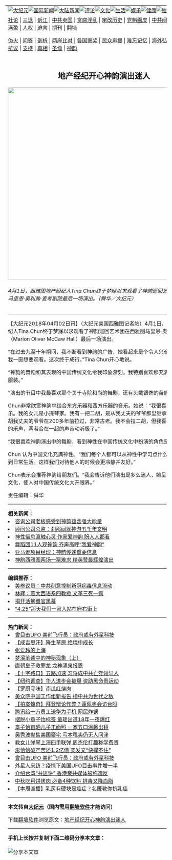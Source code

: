 <a name="1" id="1" target="_blank"></a><span id="1"></span>  <table align=center border="0"><tr><td colspan="2" valign=TOP><a href="/gb/nsc413.md#1"><img src="https://raw.githubusercontent.com/gaoztk302/www/master/t/djy/1.jpg" title="大纪元"></a><a href="/gb/n24hr.md#1"><img src="https://raw.githubusercontent.com/gaoztk302/www/master/t/djy/3.jpg" title="国际新闻"></a><a href="/gb/nsc413.md#1"><img src="https://raw.githubusercontent.com/gaoztk302/www/master/t/djy/4.jpg" title="大陆新闻"></a><a href="/gb/news392.md#1"><img src="https://raw.githubusercontent.com/gaoztk302/www/master/t/djy/5.jpg" title="评论"></a><a href="/gb/news2007.md#1"><img src="https://raw.githubusercontent.com/gaoztk302/www/master/t/djy/6.jpg" title="文化"></a><a href="/gb/news2008.md#1"><img src="https://raw.githubusercontent.com/gaoztk302/www/master/t/djy/7.jpg" title="生活"></a><a href="/gb/ncyule.md#1"><img src="https://raw.githubusercontent.com/gaoztk302/www/master/t/djy/8.jpg" title="娱乐"></a><a href="/gb/nsc1002.md#1"><img src="https://raw.githubusercontent.com/gaoztk302/www/master/t/djy/9.jpg" title="健康"><a href="/gb/nf6092.md#1"><img src="https://raw.githubusercontent.com/gaoztk302/www/master/t/djy/10a.jpg" title="独家"></a><a href="/gb/nf4514.md#1"><img src="https://raw.githubusercontent.com/gaoztk302/www/master/t/djy/12a.jpg" title="头条"></a></td></tr>  <tr><td colspan="2" valign=TOP><a target="_blank" href="/gb/9p.md#1">社论</a> | <a target="_blank" href="/gb/nf5657.md#1">三退</a> | <a target="_blank" href="/gb/nf6124.md#1">诉江</a> | <a target="_blank" href="/gb/nf1176117.md#1">中共卖国</a> | <a target="_blank" href="/gb/nf5773.md#1">贪腐淫乱</a> | <a target="_blank" href="/gb/nf1176115.md#1">窜改历史</a> | <a target="_blank" href="/gb/nf1176107.md#1">党魁画皮</a> | <a target="_blank" href="/gb/nf1320400.md#1">中共间谍</a> | <a target="_blank" href="/gb/nf1176114.md#1">破坏传统</a> | <a target="_blank" href="https://github.com/fqnews/ntdtv/blob/master/gb/prog447_1.md#1">恶贯满盈</a> | <a target="_blank" href="/gb/ncid278.md#1">人权</a> | <a target="_blank" href="/gb/nf1176111.md#1">迫害</a> | <a target="_blank" href="https://gitlab.com/szzdlab/mh-qikan/blob/master/README.md#1">期刊</a> | <a target="_blank" href="https://github.com/bannedbook/fanqiang/wiki">翻墙</a></p>
<p><a target="_blank" href="/gb/nf5562.md#1">伪火</a> | <a target="_blank" href="/gb/nf4378.md#1">问答</a> | <a target="_blank" href="/gb/nf5792.md#1">剖析</a> | <a target="_blank" href="/gb/nf5735.md#1">两岸比对</a> | <a target="_blank" href="/gb/nf6119.md#1">各国褒奖</a> | <a target="_blank" href="/gb/nf6120.md#1">民众声援</a> | <a target="_blank" href="/gb/nf1188594.md#1">难忘记忆</a> | <a target="_blank" href="/gb/nf3180.md#1">海外弘传</a> | <a target="_blank" href="/gb/nf5410.md#1">万人上访</a> | <a target="_blank" href="https://github.com/fqnews/ntdtv/blob/master/gb/prog1530_1.md#1">和平抗议</a> | <a target="_blank" href="/gb/nf4386.md#1">支持</a> | <a target="_blank" href="/gb/nf4389.md#1">真相</a> | <a target="_blank" href="/gb/nf5790.md#1">圣缘</a> | <a target="_blank" href="/gb/nf4786.md#1">神韵</a></td></tr>  <tr><td valign=TOP width="626"><h2 align=center>地产经纪开心神韵演出迷人</h2>  <img width="600" src="https://i.epochtimes.com/assets/uploads/2018/04/1804012010031973-600x400.jpg" />  <h6>4月1日，西雅图地产经纪人Tina Chun终于梦寐以求观看了神韵巡回艺术团在西雅图马里恩·奥利弗·麦考剧院最后一场演出。（舜华／大纪元）  </h6>  <hr>  	<p>【大纪元2018年04月02日讯】（大纪元美国西雅图记者站）4月1日，西雅图地产经纪人Tina Chun终于梦寐以求观看了<ahref="/gb/tag/%E7%A5%9E%E9%9F%B5.md#1">神韵</a>巡回艺术团在西雅图马里恩·奥利弗·麦考剧院（Marion Oliver McCaw Hall）最后一场演出。</p>
  <p>“在过去九至十年期间，我不断看到<ahref="/gb/tag/%E7%A5%9E%E9%9F%B5.md#1">神韵</a>的广告，她看起来是个令人兴奋的演出，于是我一直想要观看。这次终于成行。”Tina Chun开心地说。</p>
  <p>“神韵的舞蹈和其表现的中国传统文化令我印象深刻。我特别喜欢那充满活力的色彩和服装。”</p>
  <p>“演出的节目中我最喜欢那个关于寺院和尚的舞剧，还有头戴银饰的苗族少女的舞蹈。”</p>
  <p>Chun非常欣赏神韵中结合东方乐器和西方乐器的<ahref="/gb/tag/%E9%9F%B3%E4%B9%90.md#1">音乐</a>。她说：“我很喜欢神韵的音乐。我的女儿是小提琴家。我有一把<ahref="/gb/tag/%E4%BA%8C%E8%83%A1.md#1">二胡</a>，是从我丈夫的爷爷那里继承来的，那把二胡我丈夫的爷爷在200多年前拉过，非常古老。我不会拉二胡，但我喜欢二胡和琵琶的乐声，两者合在一起的声音动听极了。”</p>
  <p>“我很喜欢神韵演出中的舞剧，看到神性在中国传统文化中扮演的角色是令人着迷的。”</p>
  <p>Chun 认为中国文化充满神性。“我们每个人都可以从神性中学习点什么，并把她贯穿到日常生活。这样我们对待他人的时候会更冷静并友好。”</p>
  <p>Chun表示会推荐神韵给朋友们。“我会告诉他们演出是多么迷人，她呈现了中国传统文化，使人对中国传统文化大开眼界。”</p>
  <p>责任编辑：舜华</p>
  	  <hr>      <strong>相关新闻：</strong>  <li><a href="/gb/18/4/1/n10268258.md#1">咨询公司老板感受到神韵蕴含强大能量</a></li>  <li><a href="/gb/18/4/1/n10268269.md#1">顾问公司总监：刹那间就神游五千年文明</a></li>  <li><a href="/gb/18/4/1/n10268340.md#1">神性信息直触心灵 作家爱神韵 盼人人都看</a></li>  <li><a href="/gb/18/4/1/n10268403.md#1">舞蹈团11人观神韵 齐声高呼“我爱神韵”</a></li>  <li><a href="/gb/18/4/1/n10268457.md#1">亚马逊项目经理：神韵传递重要信息</a></li>  <li><a href="/gb/18/4/1/n10268472.md#1">神韵西雅图两场一票难求 精英赞最辉煌演出</a></li>  <hr>      <strong>编辑推荐：</strong>  <li><a href="/gb/20/2/22/n11887949.md#1">美参议员：中共刻意控制新冠病毒信息流动</a></li>  <li><a href="/gb/18/11/12/n10847366.md#1" target="_blank">林辉：燕大西语系四教授 文革三死一疯</a></li><li><a href="/gb/10/4/19/n2881569.md?dfh#1" target="_blank">揭开活摘器官黑幕</a></li><li><a href="/gb/19/4/24/n11210435.md#1" target="_blank">“4.25”那天我们一家人站在府右街上</a></li>  <hr>    <strong>热门新闻：</strong>  <li><a href="/gb/20/9/30/n12441804.md#1">曾目击UFO 美前飞行员：政府或有外星科技</a></li>  <li><a href="/gb/20/7/30/n12294991.md#1">【成吉思汗】降生草原 绝境中成长</a></li>  <li><a href="/gb/20/9/26/n12433270.md#1">张爱玲的上海</a></li>  <li><a href="/gb/2/1/5/n161846.md#1">梦溪笔谈中的神秘现象（上）</a></li>  <li><a href="/gb/20/9/22/n12423035.md#1">唐朝皇子救罪龙 龙神涌泉报恩</a></li>  <li><a href="/gb/20/10/1/n12446340.md#1">【十字路口】五路加速 习将成中共亡党领导人</a></li>  <li><a href="/gb/20/10/2/n12446937.md#1">【纽约调查】华人进步会被爆 资助黑命贵运动</a></li>  <li><a href="/gb/20/9/26/n12433127.md#1">【罗厨寻味】南瓜红烧肉</a></li>  <li><a href="/gb/20/10/1/n12444550.md#1">美众院中国工作组新报告 指中共为世代之敌</a></li>  <li><a href="/gb/20/10/1/n12443917.md#1">【拍案惊奇】拜登辩论作弊？蓬佩奥会访台吗</a></li>  <li><a href="/gb/20/10/1/n12444668.md#1">腾讯给一万员工送华为手机 网民炸锅</a></li>  <li><a href="/gb/20/10/1/n12445814.md#1">摆脱小章子怡标签 童瑶出道18年一夜爆红</a></li>  <li><a href="/gb/20/9/30/n12442828.md#1">章子怡首晒儿子正面照 一家五口温馨出镜</a></li>  <li><a href="/gb/20/9/29/n12440388.md#1">吴秀波抛售美国豪宅 亏本甩卖仍无人问津</a></li>  <li><a href="/gb/20/9/30/n12443068.md#1">教女儿弹琴上演四手联弹 周杰伦打趣称学费贵</a></li>  <li><a href="/gb/20/10/2/n12447747.md#1">澎恰恰破产苦还1.2亿债 突发文“快撑不住”</a></li>  <li><a href="/gb/20/9/30/n12441804.md#1">曾目击UFO 美前飞行员：政府或有外星科技</a></li>  <li><a href="/gb/20/10/1/n12444598.md#1">外星人来访？疫情下美国UFO目击事件增一半</a></li>  <li><a href="/gb/20/10/1/n12444217.md#1">介绍台湾“共匪饼” 香港亲共媒体被称造反</a></li>  <li><a href="/gb/20/9/29/n12439558.md#1">中秋吃月饼烤肉 必备4种饮料 排毒又降血脂</a></li>  <li><a href="/gb/20/9/30/n12443080.md#1">【本周直播】乳房有硬块是癌症？名医教你抗乳癌</a></li>  <hr>    <strong>本文转自<a href="https://www.epochtimes.com">大纪元</a>（国内需用<a href="https://github.com/bannedbook/fanqiang/wiki">翻墙软件</a>才能访问）</strong><p>下载<a href="https://github.com/bannedbook/fanqiang/wiki">翻墙软件</a>浏览原文：<a href="https://www.epochtimes.com/gb/18/4/2/n10270366.htm">地产经纪开心神韵演出迷人</a></p>
<hr>    <strong>手机上长按并复制下面二维码分享本文章：</strong><br><br><img src="https://chart.apis.google.com/chart?cht=qr&chs=240x240&choe=UTF-8&chld=M|2&chl=/gb/18/4/2/n10270366.md%231" title="分享本文章"></td><td valign=TOP><a href="/gb/16/1/21/n4622075.md?dfh#1" target="_blank"><img src="https://raw.githubusercontent.com/gaoztk302/djy/master/gb/300/wei-f1.jpg" title="中共的伪火骗局"  alt="中共的伪火骗局"></a><br><a href="https://github.com/gaoztk302/www/blob/master/README.md?dfh#9" target="_blank"><img src="https://raw.githubusercontent.com/gaoztk302/djy/master/gb/300/yong-h.jpg" title="永恒的见证"  alt="永恒的见证"></a><br><a href="/gb/13/9/29/n3974789.md?dfh#1" target="_blank"><img src="https://raw.githubusercontent.com/gaoztk302/djy/master/gb/300/shang-lnz.jpg" title="善良女子被中共投男牢"  alt="善良女子被中共投男牢"></a><br><a href="/gb/16/3/16/n4663449.md?dfh#1" target="_blank"><img src="https://raw.githubusercontent.com/gaoztk302/djy/master/gb/300/huo-z3.jpg" title="警卫目击活摘器官"  alt="警卫目击活摘器官"></a><br><a href="/gb/16/8/7/n8177641.md?dfh#1" target="_blank"><img src="https://raw.githubusercontent.com/gaoztk302/djy/master/gb/300/huo-z4.jpg" title="证人描述活摘恐怖"  alt="证人描述活摘恐怖"></a><br><a href="/gb/10/4/19/n2881569.md?dfh#1" target="_blank"><img src="https://raw.githubusercontent.com/gaoztk302/djy/master/gb/300/huo-z1.jpg" title="揭开活摘器官黑幕"  alt="揭开活摘器官黑幕"></a><br><a href="/gb/10/11/7/n3077476.md?dfh#1" target="_blank"><img src="https://raw.githubusercontent.com/gaoztk302/djy/master/gb/300/ma-ks.jpg" title="马克思的成魔之路"  alt="马克思的成魔之路"></a><br><a href="/gb/14/6/9/n4173977.md?dfh#1" target="_blank"><img src="https://raw.githubusercontent.com/gaoztk302/djy/master/gb/300/chang-zs.jpg" title="藏字石 蕴天机"  alt="藏字石 蕴天机"></a><br><a href="/gb/18/5/10/n10381511.md?dfh#1" target="_blank"><img src="https://raw.githubusercontent.com/gaoztk302/djy/master/gb/300/st1.jpg" title="关注3亿人三退"  alt="关注3亿人三退"></a><br><a href="/gb/18/3/21/n10237682.md?dfh#1" target="_blank"><img src="https://raw.githubusercontent.com/gaoztk302/djy/master/gb/300/jie-t.jpg" title="解体中共复兴中华"  alt="解体中共复兴中华"></a><br><a href="/gb/9/2/9/n2422991.md?dfh#1" target="_blank"><img src="https://raw.githubusercontent.com/gaoztk302/djy/master/gb/300/gao-zs.jpg" title="中共迫害良心律师"  alt="中共迫害良心律师"></a><br><a href="/gb/18/12/9/n10900044.md?dfh#1" target="_blank"><img src="https://raw.githubusercontent.com/gaoztk302/djy/master/gb/300/sj1.jpg" title="303万人举报江泽民"  alt="303万人举报江泽民"></a><br><a href="/gb/18/8/28/n10672014.md?dfh#1" target="_blank"><img src="https://raw.githubusercontent.com/gaoztk302/djy/master/gb/300/sj2.jpg" title="这些官员为何起诉江泽民"  alt="这些官员为何起诉江泽民"></a><br><a href="/gb/8/12/18/n2367165.md?dfh#1" target="_blank"><img src="https://raw.githubusercontent.com/gaoztk302/djy/master/gb/300/liangan.jpg" title="海峡两岸的强烈对比"  alt="海峡两岸的强烈对比"></a><br><a href="/gb/15/12/10/n4593139.md?dfh#1" target="_blank"><img src="https://raw.githubusercontent.com/gaoztk302/djy/master/gb/300/jia-ndzl.jpg" title="加拿大总理的贺信"  alt="加拿大总理的贺信"></a><br><a href="/gb/11/6/17/n3289382.md?dfh#1" target="_blank"><img src="https://raw.githubusercontent.com/gaoztk302/djy/master/gb/300/xiao-wd.jpg" title="探寻真相兼听则明"  alt="探寻真相兼听则明"></a><br><a href="/gb/18/10/27/n10812623.md?dfh#1" target="_blank"><img src="https://raw.githubusercontent.com/gaoztk302/djy/master/gb/300/yindu.jpg" title="印度媒体报道东方"  alt="印度媒体报道东方"></a><br><a href="/gb/18/6/9/n10469652.md?dfh#1" target="_blank"><img src="https://raw.githubusercontent.com/gaoztk302/djy/master/gb/300/xie-j.jpg" title="不一样的海外校园"  alt="不一样的海外校园"></a><br><a href="/gb/7/4/5/n1669415.md?dfh#1" target="_blank"><img src="https://raw.githubusercontent.com/gaoztk302/djy/master/gb/300/li-up.jpg" title="从大师到徒弟的传奇"  alt="从大师到徒弟的传奇"></a><br><a href="/gb/17/5/26/n9191512.md?dfh#1" target="_blank"><img src="https://raw.githubusercontent.com/gaoztk302/djy/master/gb/300/zfl2.jpg" title="亿万人与东方一本奇书"  alt="亿万人与东方一本奇书"></a><br><a href="/gb/13/11/27/n4020290.md?dfh#1" target="_blank"><img src="https://raw.githubusercontent.com/gaoztk302/djy/master/gb/300/zhen-h.jpg" title="大陆见不到的震撼场面"  alt="大陆见不到的震撼场面"></a><br><a href="/gb/15/7/17/n4482910.md?dfh#1" target="_blank"><img src="https://raw.githubusercontent.com/gaoztk302/djy/master/gb/300/dalu-sk.jpg" title="人心向善 大陆当初盛况"  alt="人心向善 大陆当初盛况"></a><br><a href="/gb/19/1/5/n10955468.md?dfh#1" target="_blank"><img src="https://raw.githubusercontent.com/gaoztk302/djy/master/gb/300/zfl1.jpg" title="追寻真理 这书讲什么"  alt="追寻真理 这书讲什么"></a><br><a href="https://github.com/bannedbook/fanqiang/wiki" target="_blank"><img src="https://raw.githubusercontent.com/gaoztk302/djy/master/gb/300/fq1.jpg" title="下载免费翻墙软件"  alt="下载免费翻墙软件"></a><br></td></tr></table>